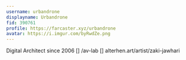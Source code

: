 ```yaml
---
username: urbandrone
displayname: Urbandrone
fid: 390761
profile: https://farcaster.xyz/urbandrone
avatar: https://i.imgur.com/byRwdZe.png
---
```


Digital Architect since 2006 []
/av-lab []
alterhen.art/artist/zaki-jawhari
